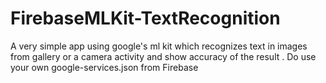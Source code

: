 # FirebaseMLKit-TextRecognition
A very simple app using google's ml kit which recognizes text in images from gallery or a camera activity and show accuracy of the result . Do use your own google-services.json from Firebase
